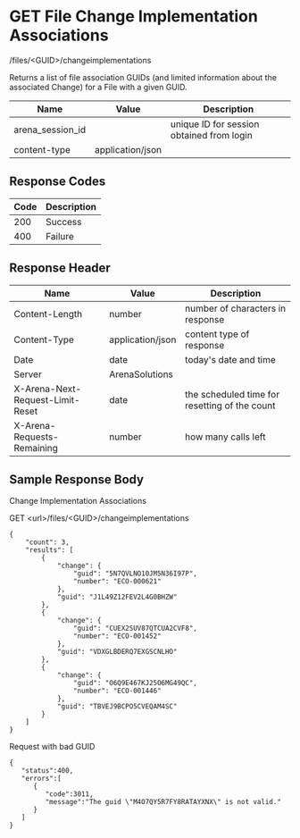 # GET File Change Implementation Associations


/files/&lt;GUID&gt;/changeimplementations

Returns a list of file association GUIDs \(and limited information about the associated Change\) for a File with a given GUID. 


| Name<br> | Value<br> | Description<br> |
|  --- |  --- |  --- | 
| arena_session_id<br> |   | unique ID for session obtained from login<br> |
| content\-type<br> | application/json<br> |   |

## Response Codes

| Code<br> | Description<br> |
|  --- |  --- | 
| 200<br> | Success<br> |
| 400<br> | Failure<br> |

## Response Header

| Name<br> | Value<br> | Description<br> |
|  --- |  --- |  --- | 
| Content\-Length<br> | number<br> | number of characters in response<br> |
| Content\-Type<br> | application/json<br> | content type of response<br> |
| Date<br> | date<br> | today's date and time<br> |
| Server<br> | ArenaSolutions<br> |   |
| X\-Arena\-Next\-Request\-Limit\-Reset<br> | date<br> | the scheduled time for resetting of the count<br> |
| X\-Arena\-Requests\-Remaining<br> | number<br> | how many calls left<br> |

## Sample Response Body
Change Implementation  Associations



GET &lt;url&gt;/files/&lt;GUID&gt;/changeimplementations

```
{
    "count": 3,
    "results": [
        {
            "change": {
                "guid": "5N7QVLNO10JM5N36I97P",
                "number": "ECO-000621"
            },
            "guid": "J1L49Z12FEV2L4G0BHZW"
        },
        {
            "change": {
                "guid": "CUEX2SUV87QTCUA2CVF8",
                "number": "ECO-001452"
            },
            "guid": "VDXGLBDERQ7EXGSCNLHO"
        },
        {
            "change": {
                "guid": "O6Q9E467KJ25O6MG49QC",
                "number": "ECO-001446"
            },
            "guid": "TBVEJ9BCPO5CVEQAM4SC"
        }
    ]
}
```
Request with bad GUID

```
{  
   "status":400,
   "errors":[  
      {  
         "code":3011,
         "message":"The guid \"M4O7QY5R7FY8RATAYXNX\" is not valid."
      }
   ]
}
```

